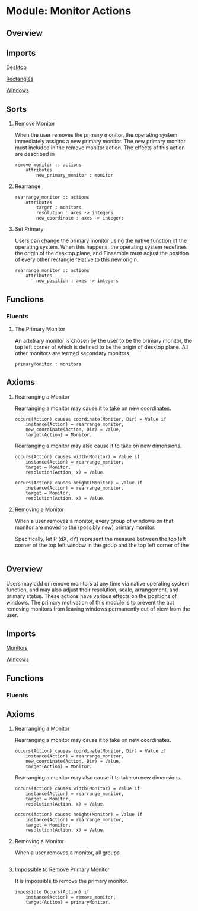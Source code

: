 # Module: Monitor Actions

## Overview

## Imports

[Desktop](./desktop.alm.md)

[Rectangles](./rectangles.alm.md)

[Windows](./windows.alm.md)

## Sorts
1. Remove Monitor

    When the user removes the primary monitor, the operating system immediately
    assigns a new primary monitor. The new primary monitor must included
    in the remove monitor action. The effects of this action are described in 

    ```
    remove_monitor :: actions
        attributes
            new_primary_monitor : monitor
    ```
1. Rearrange
    ```
    rearrange_monitor :: actions
        attributes
            target : monitors
            resolution : axes -> integers
            new_coordinate : axes -> integers
    ```
1. Set Primary

    Users can change the primary monitor using the native function of the operating system.
    When this happens, the operating system redefines the origin of the desktop plane, and
    Finsemble must adjust the position of every other rectangle relative to this new origin.
    ```
    rearrange_monitor :: actions
        attributes
            new_position : axes -> integers
    ```
## Functions
### Fluents
1. The Primary Monitor

    An arbitrary monitor is chosen by the user to be the primary monitor, the top left corner
    of which is defined to be the origin of desktop plane. All other monitors are termed
    secondary monitors. 
    ```
    primaryMonitor : monitors
    ``` 
## Axioms

1. Rearranging a Monitor

    Rearranging a monitor may cause it to take on new coordinates.
    ```
    occurs(Action) causes coordinate(Monitor, Dir) = Value if
        instance(Action) = rearrange_monitor,
        new_coordinate(Action, Dir) = Value,
        target(Action) = Monitor.
    ```

    Rearranging a monitor may also cause it to take on new dimensions.
    ```
    occurs(Action) causes width(Monitor) = Value if
        instance(Action) = rearrange_monitor,
        target = Monitor,
        resolution(Action, x) = Value.

    occurs(Action) causes height(Monitor) = Value if
        instance(Action) = rearrange_monitor,
        target = Monitor,
        resolution(Action, x) = Value.
    ```
1. Removing a Monitor

    When a user removes a monitor, every group of windows on that
    monitor are moved to the (possibly new) primary monitor.

    Specifically, let P (dX, dY) represent the measure between the
    top left corner of the top left window in the group and the top
    left corner of the 

    ```

    ```

## Overview

Users may add or remove monitors at any time via native operating system function,
and may also adjust their resolution, scale, arrangement, and primary status. These
actions have various effects on the positions of windows. The primary motivation
of this module is to prevent the act removing monitors from leaving windows permanently
out of view from the user.

## Imports

[Monitors](./monitors.alm.md)

[Windows](./windows.alm.md)

## Functions
### Fluents

## Axioms

1. Rearranging a Monitor

    Rearranging a monitor may cause it to take on new coordinates.
    ```
    occurs(Action) causes coordinate(Monitor, Dir) = Value if
        instance(Action) = rearrange_monitor,
        new_coordinate(Action, Dir) = Value,
        target(Action) = Monitor.
    ```

    Rearranging a monitor may also cause it to take on new dimensions.
    ```
    occurs(Action) causes width(Monitor) = Value if
        instance(Action) = rearrange_monitor,
        target = Monitor,
        resolution(Action, x) = Value.

    occurs(Action) causes height(Monitor) = Value if
        instance(Action) = rearrange_monitor,
        target = Monitor,
        resolution(Action, x) = Value.
    ```
1. Removing a Monitor

    When a user removes a monitor, all groups 
    ```

    ```
    
 1. Impossible to Remove Primary Monitor

    It is impossible to remove the primary monitor.

    ```
    impossible Occurs(Action) if
        instance(Action) = remove_monitor,
        target(Action) = primaryMonitor.
    ```

   

